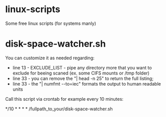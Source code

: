 # linux-scripts
Some free linux scripts (for systems manly)



# disk-space-watcher.sh

You can customize it as needed regarding:

  - line 13 - EXCLUDE_LIST - pipe any directory more that you want to exclude for beeing scaned (ex. some CIFS mounts or /tmp folder)
  - line 33 - you can remove the "| head -n 25" to return the full listing;
  - line 33 - the "| numfmt --to=iec" formats the output to human readable units

Call this script via crontab for example every 10 minutes:

  */10 * * * * /fullpath_to_your/disk-space-watcher.sh


